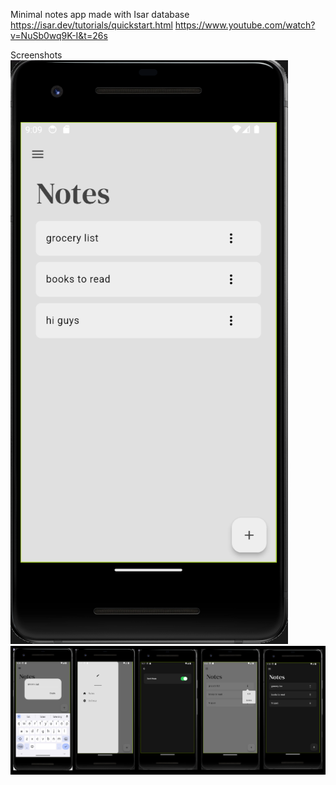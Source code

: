 Minimal notes app made with Isar database https://isar.dev/tutorials/quickstart.html https://www.youtube.com/watch?v=NuSb0wq9K-I&t=26s

Screenshots
![alt text](image-1.png)
![alt text](image.png)

